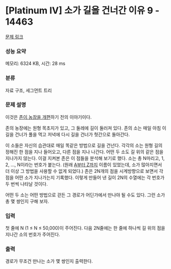 # [Platinum IV] 소가 길을 건너간 이유 9 - 14463 

[문제 링크](https://www.acmicpc.net/problem/14463) 

### 성능 요약

메모리: 6324 KB, 시간: 28 ms

### 분류

자료 구조, 세그먼트 트리

### 문제 설명

<p>이것은 <a href="https://www.acmicpc.net/problem/14466">존이 농장을 개편</a>하기 전의 이야기이다.</p>

<p>존의 농장에는 원형 목초지가 있고, 그 둘레에 길이 둘러져 있다. 존의 소는 매일 아침 이 길을 건너가 풀을 먹고 저녁에 다시 길을 건너가 헛간으로 돌아간다.</p>

<p>이 소들은 자신의 습관대로 매일 똑같은 방법으로 길을 건넌다. 각각의 소는 원형 길의 정해진 한 점을 지나 들어오고, 다른 점을 지나 나간다. 어떤 두 소도 길 위의 같은 점을 지나가지 않는다. 이걸 지켜본 존은 이 점들을 분석해 보기로 했다. 소는 총 N마리고, 1, 2, ..., N이라는 번호가 붙는다. (원래 <a href="https://www.acmicpc.net/problem/14468">A부터 Z까지</a> 이름이 있었는데, 소가 많아지면서 더 이상 그 방법을 사용할 수 없게 되었다.) 존은 2N개의 점을 시계방향으로 보면서 각 점을 어떤 소가 지나가는지 기록했다. 이렇게 만들어 낸 길이 2N의 수열에는 각 번호가 두 번씩 나타날 것이다.</p>

<p>어떤 두 소는 어떤 방법으로 걷든 그 경로가 어딘가에서 만나야 될 수도 있다. 그런 소가 총 몇 쌍인지 구해 보자.</p>

### 입력 

 <p>첫 줄에 N (1 ≤ N ≤ 50,000)이 주어진다. 다음 2N줄에는 한 줄에 하나씩 길 위의 점을 지나간 소의 번호가 주어진다.</p>

### 출력 

 <p>경로가 무조건 만나는 소가 몇 쌍인지 출력한다.</p>

